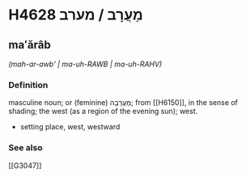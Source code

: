# H4628 מַעֲרָב / מערב

## maʻărâb

_(mah-ar-awb' | ma-uh-RAWB | ma-uh-RAHV)_

### Definition

masculine noun; or (feminine) מַעֲרָבָה; from [[H6150]], in the sense of shading; the west (as a region of the evening sun); west.

- setting place, west, westward
### See also

[[G3047]]


